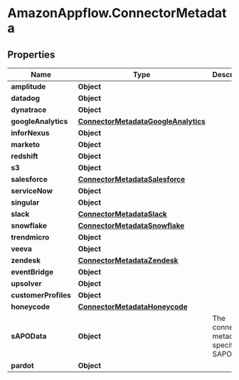 # AmazonAppflow.ConnectorMetadata

## Properties

Name | Type | Description | Notes
------------ | ------------- | ------------- | -------------
**amplitude** | **Object** |  | [optional] 
**datadog** | **Object** |  | [optional] 
**dynatrace** | **Object** |  | [optional] 
**googleAnalytics** | [**ConnectorMetadataGoogleAnalytics**](ConnectorMetadataGoogleAnalytics.md) |  | [optional] 
**inforNexus** | **Object** |  | [optional] 
**marketo** | **Object** |  | [optional] 
**redshift** | **Object** |  | [optional] 
**s3** | **Object** |  | [optional] 
**salesforce** | [**ConnectorMetadataSalesforce**](ConnectorMetadataSalesforce.md) |  | [optional] 
**serviceNow** | **Object** |  | [optional] 
**singular** | **Object** |  | [optional] 
**slack** | [**ConnectorMetadataSlack**](ConnectorMetadataSlack.md) |  | [optional] 
**snowflake** | [**ConnectorMetadataSnowflake**](ConnectorMetadataSnowflake.md) |  | [optional] 
**trendmicro** | **Object** |  | [optional] 
**veeva** | **Object** |  | [optional] 
**zendesk** | [**ConnectorMetadataZendesk**](ConnectorMetadataZendesk.md) |  | [optional] 
**eventBridge** | **Object** |  | [optional] 
**upsolver** | **Object** |  | [optional] 
**customerProfiles** | **Object** |  | [optional] 
**honeycode** | [**ConnectorMetadataHoneycode**](ConnectorMetadataHoneycode.md) |  | [optional] 
**sAPOData** | **Object** |  The connector metadata specific to SAPOData.  | [optional] 
**pardot** | **Object** |  | [optional] 



